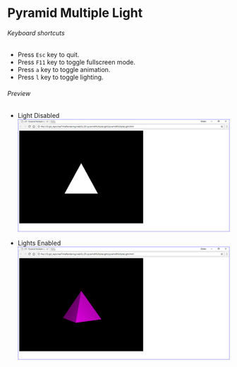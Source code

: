 # Pyramid Multiple Light

###### Keyboard shortcuts

*   Press `Esc` key to quit.
*   Press `F11` key to toggle fullscreen mode.
*   Press `a` key to toggle animation.
*   Press `l` key to toggle lighting.

###### Preview

*   Light Disabled
    ![lightDisabled][light-disabled-image]

*   Lights Enabled
    ![lightEnabled][light-enabled-image]

[//]: # "Image declaration"
[light-disabled-image]: ./preview/lightDisabled.png "Light disabled"
[light-enabled-image]: ./preview/lightEnabled.png "Light Enabled"

